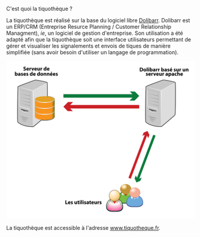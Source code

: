 C'est quoi la tiquothèque ?

La tiquothèque est réalisé sur la base du logiciel libre [Dolibarr](https://www.dolibarr.org). Dolibarr est un ERP/CRM (Entreprise Resurce Planning / Customer Relationship Managment), *ie*, un logiciel de gestion d'entreprise. Son utilisation a été adapté afin que la tiquothèque soit une interface utilisateurs permettant de gérer et visualiser les signalements et envois de tiques de manière simplifiée (sans avoir besoin d'utiliser un langage de programmation).

![Architecture Dolibarr](docs/_images/Dolibarr.png)

La tiquothèque est accessible à l'adresse www.tiquotheque.fr.
